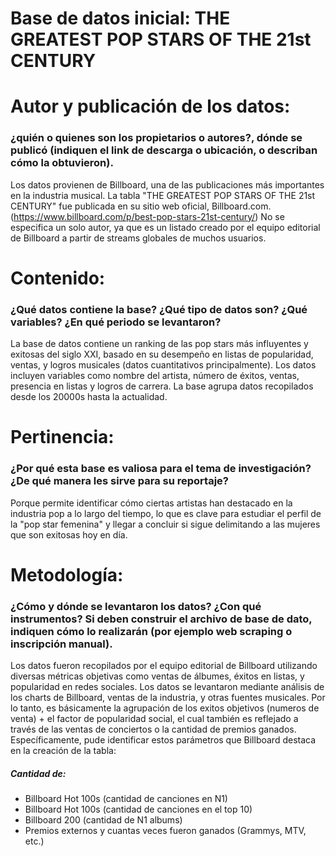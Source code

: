 # Base de datos inicial: THE GREATEST POP STARS OF THE 21st CENTURY

# Autor y publicación de los datos:
### ¿quién o quienes son los propietarios o autores?, dónde se publicó (indiquen el link de descarga o ubicación, o describan cómo la obtuvieron).
Los datos provienen de Billboard, una de las publicaciones más importantes en la industria musical. La tabla "THE GREATEST POP STARS OF THE 21st CENTURY" fue publicada en su sitio web oficial, Billboard.com. (https://www.billboard.com/p/best-pop-stars-21st-century/) No se especifica un solo autor, ya que es un listado creado por el equipo editorial de Billboard a partir de streams globales de muchos usuarios.
# Contenido: 
### ¿Qué datos contiene la base? ¿Qué tipo de datos son? ¿Qué variables? ¿En qué periodo se levantaron?
La base de datos contiene un ranking de las pop stars más influyentes y exitosas del siglo XXI, basado en su desempeño en listas de popularidad, ventas, y logros musicales (datos cuantitativos principalmente). Los datos incluyen variables como nombre del artista, número de éxitos, ventas, presencia en listas y logros de carrera. La base agrupa datos recopilados desde los 20000s hasta la actualidad. 
# Pertinencia: 
### ¿Por qué esta base es valiosa para el tema de investigación? ¿De qué manera les sirve para su reportaje?
Porque permite identificar cómo ciertas artistas han destacado en la industria pop a lo largo del tiempo, lo que es clave para estudiar el perfil de la "pop star femenina" y llegar a concluir si sigue delimitando a las mujeres que son exitosas hoy en día.
# Metodología:
### ¿Cómo y dónde se levantaron los datos? ¿Con qué instrumentos? Si deben construir el archivo de base de dato, indiquen cómo lo realizarán (por ejemplo web scraping o inscripción manual).
Los datos fueron recopilados por el equipo editorial de Billboard utilizando diversas métricas objetivas como ventas de álbumes, éxitos en listas, y popularidad en redes sociales. Los datos se levantaron mediante análisis de los charts de Billboard, ventas de la industria, y otras fuentes musicales. Por lo tanto, es básicamente la agrupación de los exitos objetivos (numeros de venta) + el factor de popularidad social, el cual también es reflejado a través de las ventas de conciertos o la cantidad de premios ganados. Específicamente, pude identificar estos parámetros que Billboard destaca en la creación de la tabla: 
  ##### Cantidad de: 
  - Billboard Hot 100s (cantidad de canciones en N1)
  - Billboard Hot 100s (cantidad de canciones en el top 10)
  - Billboard 200 (cantidad de N1 albums)
  - Premios externos y cuantas veces fueron ganados (Grammys, MTV, etc.)
